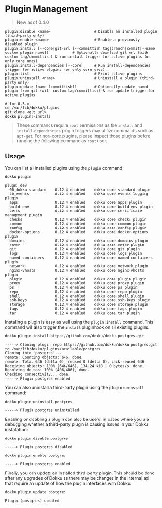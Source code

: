 # Plugin Management

> New as of 0.4.0

```
plugin:disable <name>                    # Disable an installed plugin (third-party only)
plugin:enable <name>                     # Enable a previously disabled plugin
plugin:install [--core|git-url [--committish tag|branch|commit|--name custom-plugin-name]]           # Optionally download git-url (with custom tag/committish) & run install trigger for active plugins (or only core ones)
plugin:install-dependencies [--core]     # Run install-dependencies trigger for active plugins (or only core ones)
plugin:list                              # Print active plugins
plugin:uninstall <name>                  # Uninstall a plugin (third-party only)
plugin:update [name [committish]]        # Optionally update named plugin from git (with custom tag/committish) & run update trigger for active plugins
```

```shell
# for 0.3.x
cd /var/lib/dokku/plugins
git clone <git url>
dokku plugins-install
```

> These commands require `root` permissions as the `install` and `install-dependencies` plugin triggers may utilize commands such as `apt-get`. For non-core plugins, please inspect those plugins before running the following command as `root` user.

## Usage

You can list all installed plugins using the `plugin` command:

```shell
dokku plugin
```

```
plugn: dev
  00_dokku-standard    0.12.4 enabled    dokku core standard plugin
  20_events            0.12.4 enabled    dokku core events logging plugin
  apps                 0.12.4 enabled    dokku core apps plugin
  build-env            0.12.4 enabled    dokku core build-env plugin
  certs                0.12.4 enabled    dokku core certificate management plugin
  checks               0.12.4 enabled    dokku core checks plugin
  common               0.12.4 enabled    dokku core common plugin
  config               0.12.4 enabled    dokku core config plugin
  docker-options       0.12.4 enabled    dokku core docker-options plugin
  domains              0.12.4 enabled    dokku core domains plugin
  enter                0.12.4 enabled    dokku core enter plugin
  git                  0.12.4 enabled    dokku core git plugin
  logs                 0.12.4 enabled    dokku core logs plugin
  named-containers     0.12.4 enabled    dokku core named containers plugin
  network              0.12.4 enabled    dokku core network plugin
  nginx-vhosts         0.12.4 enabled    dokku core nginx-vhosts plugin
  plugin               0.12.4 enabled    dokku core plugin plugin
  proxy                0.12.4 enabled    dokku core proxy plugin
  ps                   0.12.4 enabled    dokku core ps plugin
  repo                 0.12.4 enabled    dokku core repo plugin
  shell                0.12.4 enabled    dokku core shell plugin
  ssh-keys             0.12.4 enabled    dokku core ssh-keys plugin
  storage              0.12.4 enabled    dokku core storage plugin
  tags                 0.12.4 enabled    dokku core tags plugin
  tar                  0.12.4 enabled    dokku core tar plugin
```

Installing a plugin is easy as well using the `plugin:install` command. This command will also trigger the `install` pluginhook on all existing plugins.

```shell
dokku plugin:install https://github.com/dokku/dokku-postgres.git
```

```
-----> Cloning plugin repo https://github.com/dokku/dokku-postgres.git to /var/lib/dokku/plugins/available/postgres
Cloning into 'postgres'...
remote: Counting objects: 646, done.
remote: Total 646 (delta 0), reused 0 (delta 0), pack-reused 646
Receiving objects: 100% (646/646), 134.24 KiB | 0 bytes/s, done.
Resolving deltas: 100% (406/406), done.
Checking connectivity... done.
-----> Plugin postgres enabled
```

You can also uninstall a third-party plugin using the `plugin:uninstall` command:

```shell
dokku plugin:uninstall postgres
```

```
-----> Plugin postgres uninstalled
```

Enabling or disabling a plugin can also be useful in cases where you are debugging whether a third-party plugin is causing issues in your Dokku installation:

```shell
dokku plugin:disable postgres
```

```
-----> Plugin postgres disabled
```

```shell
dokku plugin:enable postgres
```

```
-----> Plugin postgres enabled
```

Finally, you can update an installed third-party plugin. This should be done after any upgrades of Dokku as there may be changes in the internal api that require an update of how the plugin interfaces with Dokku.

```shell
dokku plugin:update postgres
```

```
Plugin (postgres) updated
```
